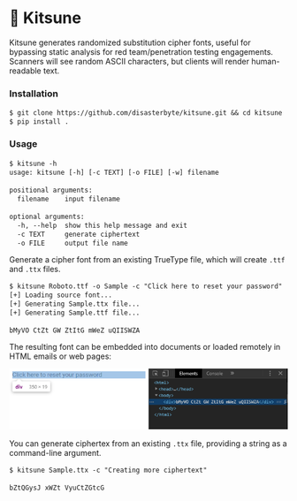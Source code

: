 # 🦊 Kitsune

Kitsune generates randomized substitution cipher fonts, useful for bypassing static analysis for red team/penetration testing engagements. Scanners will see random ASCII characters, but clients will render human-readable text.

### Installation

```console
$ git clone https://github.com/disasterbyte/kitsune.git && cd kitsune
$ pip install .
```

### Usage

```console
$ kitsune -h
usage: kitsune [-h] [-c TEXT] [-o FILE] [-w] filename

positional arguments:
  filename    input filename

optional arguments:
  -h, --help  show this help message and exit
  -c TEXT     generate ciphertext
  -o FILE     output file name
```

Generate a cipher font from an existing TrueType file, which will create `.ttf` and `.ttx` files. 

```console
$ kitsune Roboto.ttf -o Sample -c "Click here to reset your password"
[+] Loading source font...
[+] Generating Sample.ttx file...
[+] Generating Sample.ttf file...

bMyVO CtZt GW ZtItG mWeZ uQIISWZA
```

The resulting font can be embedded into documents or loaded remotely in HTML emails or web pages:

![seeing is believing](example.png)


You can generate ciphertex from an existing `.ttx` file, providing a string as a command-line argument.

```console
$ kitsune Sample.ttx -c "Creating more ciphertext"

bZtQGysJ xWZt VyuCtZGtcG
```
